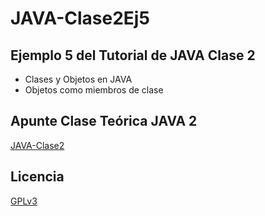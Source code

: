 # JAVA-Clase2Ej5
## Ejemplo 5 del Tutorial de JAVA Clase 2

  * Clases y Objetos en JAVA
  * Objetos como miembros de clase

## Apunte Clase Teórica JAVA 2
[JAVA-Clase2](https://profmatiasgarcia.com.ar/uploads/tutoriales/ClaseTeoricaJAVA2.pdf)

## Licencia
[GPLv3](https://www.gnu.org/licenses/gpl-3.0.en.html)
